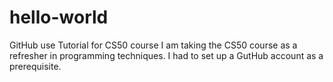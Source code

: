# hello-world
GitHub use Tutorial for CS50 course
I am taking the CS50 course as a refresher in programming techniques. I had to set up a GutHub account as a prerequisite.

